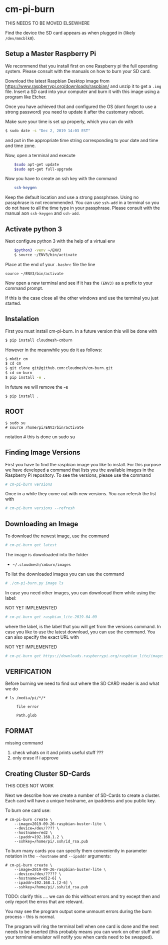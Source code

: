 # cm-pi-burn

THIS NEEDS TO BE MOVED ELSEWHERE

Find the device the SD card appears as when plugged in (likely `/dev/mmcblk0`).


## Setup a Master Raspberry Pi

We recommend that you install first on one Raspberry pi the full
operating system. Please consult with the manuals on how to burn your SD
card.

Download the latest Raspbian Desktop image from
<https://www.raspberrypi.org/downloads/raspbian/> and unzip it to get a
`.img` file. Insert a SD card into your computer and burn it with this
image using a program like Etcher.

Once you have achieved that and configured the OS (dont forget to use a
strong password) you need to update it after the customary reboot.

Make sure your time is set up properly, which you can do with 

```bash
$ sudo date -s "Dec 2, 2019 14:03 EST"
```

and put in the appropriate time string corresponding to your date and
time and time zone.

Now, open a terminal and execute 

```bash
    $sudo apt-get update
    $sudo apt-get full-upgrade
```

Now you have to create an ssh key with the command

```bash
    ssh-keygen
```

Keep the default location and use a strong passphrase. Using no
passphrase is not recommended. You can use `ssh-add` in a terminal so
you do not have to all the time type in your passphrase. Please consult
with the manual aon `ssh-keygen` and `ssh-add`.

## Activate python 3

Next configure python 3 with the help of a virtual env

```bash
    $python3 -venv ~/ENV3
    $ source ~/ENV3/bin/activate
```

Place at the end of your `.bashrc` file the line

```
source ~/ENV3/bin/activate
```
 
Now open a new terminal and see if it has the `(ENV3)` as a prefix to
your command prompt.

If this is the case close all the other windows and use the terminal you
just started.


## Instalation

First you must install cm-pi-burn. In a future version this will be done with 

```bash
$ pip install cloudmesh-cmburn
```
   
However in the meanwhile you do it as follows:

```bash
$ mkdir cm
$ cd cm
$ git clone git@github.com:cloudmesh/cm-burn.git
$ cd cm-burn
$ pip install -e .
```    

In future we will remove the -e

    $ pip install .


## ROOT

    $ sudo su
    # source /home/pi/ENV3/bin/activate

notation # this is done un sudo su

## Finding Image Versions

First you have to find the raspbian image you like to install. For this
purpose we have developed a command that lists you the available images
in the Raspberry Pi repository. To see the versions, please use the command


```bash
# cm-pi-burn versions
```

Once in a while they come out with new versions. You can refersh the list with

```bash
# cm-pi-burn versions --refresh
```

## Downloading an Image

To download the newest image, use the command

```bash
# cm-pi-burn get latest
```

The image is downloaded into the folder

* `~/.cloudmesh/cmburn/images`

To list the downloaded images you can use the command

```bash
# ./cm-pi-burn.py image ls
```


In case you need other images, you can downloead them while using the label:

NOT YET IMPLEMENTED


```bash
# cm-pi-burn get raspbian_lite-2019-04-09
```

where the label, is the label that you will get from the versions
command. In case you like to use the latest download, you can use the
command. You can also specify the exact URL with 

NOT YET IMPLEMENTED

```bash
# cm-pi-burn get https://downloads.raspberrypi.org/raspbian_lite/images/raspbian_lite-2019-09-30/2019-09-26-raspbian-buster-lite.zip
```


## VERIFICATION


Before burning we need to find out where the SD CARD reader is and what we do

    # ls /media/pi/*/*
     
         file error
         
         Path.glob

## FORMAT

missing command

1. check whats on it and prints useful stuff ???
2. only erase if i approve




## Creating Cluster SD-Cards

THIS ODES NOT WORK

Next we describe how we create a number of SD-Cards to create a cluster.
Each card will have a unique hostname, an ipaddress and you public key.

To burn one card use:

```
# cm-pi-burn create \
    --image=2019-09-26-raspbian-buster-lite \
    --device=/dev/???? \
    --hostname=red2 \
    --ipaddr=192.168.1.2 \
    --sshkey=/home/pi/.ssh/id_rsa.pub
```

To burn many cards you can specify them conveniently in parameter
notation in  the `--hostname` and `--ipaddr` arguments:

```
# cm-pi-burn create \
    --image=2019-09-26-raspbian-buster-lite \
    --device=/dev/????? \
    --hostname=red[2-6] \
    --ipaddr=192.168.1.[2-6] \
    --sshkey=/home/pi/.ssh/id_rsa.pub 
```

TODO: clarify this .... we can do this without errors and try except
then and only report the erros that are relevant.


You may see the program output some unmount errors during the burn process -
this is normal.

The program will ring the terminal bell when one card is done and the next
needs to be inserted (this probably means you can work on other stuff and your
terminal emulator will notify you when cards need to be swapped).
